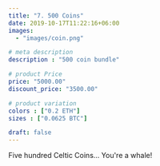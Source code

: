 ```yaml
---
title: "7. 500 Coins"
date: 2019-10-17T11:22:16+06:00
images:
  - "images/coin.png"

# meta description
description : "500 coin bundle"

# product Price
price: "5000.00"
discount_price: "3500.00"

# product variation
colors : ["0.2 ETH"]
sizes : ["0.0625 BTC"]

draft: false
---
```


Five hundred Celtic Coins... You're a whale!
